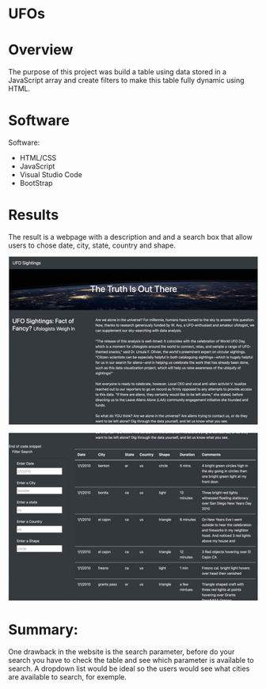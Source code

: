 # UFOs
# Overview
The purpose of this project was build a table using data stored in a JavaScript array and create filters to make this table fully dynamic using HTML. 

# Software

Software: 
- HTML/CSS 
- JavaScript
- Visual Studio Code
- BootStrap 

# Results

The result is a webpage with a description and and a search box that allow users to chose date, city, state, country and shape. 

![website_01.png](https://github.com/jeperes/UFOs/blob/main/static/resources/website_01.png)

![website_02.png](https://github.com/jeperes/UFOs/blob/main/static/resources/website_02.png)

# Summary:

One drawback in the website is the search parameter, before do your search you have to check the table and see which parameter is available to search. 
A dropdown list would be ideal so the users would see what cities are available to search, for exemple. 
